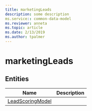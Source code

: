 ```yaml
---
title: marketingLeads
description: some description
ms.service:: common-data-model
ms.reviewer: anneta
ms.topic: article
ms.date: 2/13/2019
ms.author: tpalmer
---
```


# marketingLeads


## Entities

|Name|Description|
|---|---|
|[LeadScoringModel](LeadScoringModel.md)|  |
